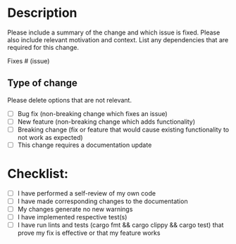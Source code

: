 # Description

Please include a summary of the change and which issue is fixed. Please also include relevant motivation and context. List any dependencies that are required for this change.

<!-- If change is a bugfix, please delete following line if PR is a new feature -->
Fixes # (issue)

## Type of change

Please delete options that are not relevant.

- [ ] Bug fix (non-breaking change which fixes an issue)
- [ ] New feature (non-breaking change which adds functionality)
- [ ] Breaking change (fix or feature that would cause existing functionality to not work as expected)
- [ ] This change requires a documentation update

# Checklist:

- [ ] I have performed a self-review of my own code
- [ ] I have made corresponding changes to the documentation
- [ ] My changes generate no new warnings
- [ ] I have implemented respective test(s)
- [ ] I have run lints and tests (cargo fmt && cargo clippy && cargo test) that prove my fix is effective or that my feature works
